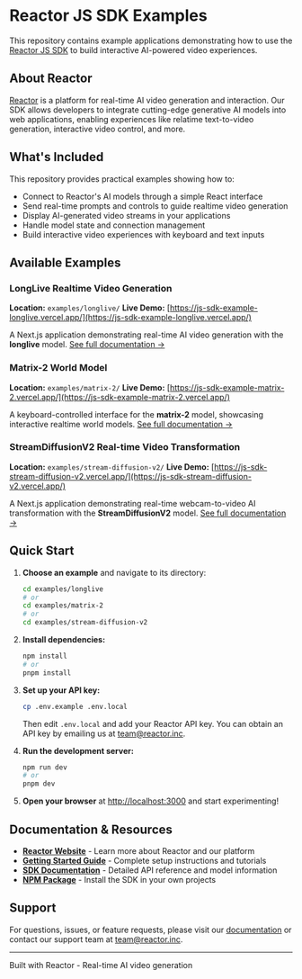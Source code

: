 # Reactor JS SDK Examples

This repository contains example applications demonstrating how to use the [Reactor JS SDK](https://www.npmjs.com/package/@reactor-team/js-sdk) to build interactive AI-powered video experiences.

## About Reactor

[Reactor](https://reactor.inc) is a platform for real-time AI video generation and interaction. Our SDK allows developers to integrate cutting-edge generative AI models into web applications, enabling experiences like relatime text-to-video generation, interactive video control, and more.

## What's Included

This repository provides practical examples showing how to:

- Connect to Reactor's AI models through a simple React interface
- Send real-time prompts and controls to guide realtime video generation
- Display AI-generated video streams in your applications
- Handle model state and connection management
- Build interactive video experiences with keyboard and text inputs

## Available Examples

### LongLive Realtime Video Generation

**Location:** `examples/longlive/`
**Live Demo:** [https://js-sdk-example-longlive.vercel.app/](https://js-sdk-example-longlive.vercel.app/)

A Next.js application demonstrating real-time AI video generation with the **longlive** model. [See full documentation →](examples/longlive/README.md)

### Matrix-2 World Model

**Location:** `examples/matrix-2/`
**Live Demo:** [https://js-sdk-example-matrix-2.vercel.app/](https://js-sdk-example-matrix-2.vercel.app/)

A keyboard-controlled interface for the **matrix-2** model, showcasing interactive realtime world models. [See full documentation →](examples/matrix-2/README.md)

### StreamDiffusionV2 Real-time Video Transformation

**Location:** `examples/stream-diffusion-v2/`
**Live Demo:** [https://js-sdk-stream-diffusion-v2.vercel.app/](https://js-sdk-stream-diffusion-v2.vercel.app/)

A Next.js application demonstrating real-time webcam-to-video AI transformation with the **StreamDiffusionV2** model. [See full documentation →](examples/stream-diffusion-v2/README.md)

## Quick Start

1. **Choose an example** and navigate to its directory:
   ```bash
   cd examples/longlive
   # or
   cd examples/matrix-2
   # or
   cd examples/stream-diffusion-v2
   ```

2. **Install dependencies:**
   ```bash
   npm install
   # or
   pnpm install
   ```

3. **Set up your API key:**
   ```bash
   cp .env.example .env.local
   ```
   
   Then edit `.env.local` and add your Reactor API key. You can obtain an API key by emailing us at [team@reactor.inc](mailto:team@reactor.inc).

4. **Run the development server:**
   ```bash
   npm run dev
   # or
   pnpm dev
   ```

5. **Open your browser** at [http://localhost:3000](http://localhost:3000) and start experimenting!

## Documentation & Resources

- **[Reactor Website](https://reactor.inc)** - Learn more about Reactor and our platform
- **[Getting Started Guide](https://docs.reactor.inc)** - Complete setup instructions and tutorials
- **[SDK Documentation](https://docs.reactor.inc/api-reference/overview)** - Detailed API reference and model information
- **[NPM Package](https://www.npmjs.com/package/@reactor-team/js-sdk)** - Install the SDK in your own projects

## Support

For questions, issues, or feature requests, please visit our [documentation](https://docs.reactor.inc/) or contact our support team at [team@reactor.inc](mailto:team@reactor.inc).

---

Built with Reactor - Real-time AI video generation
